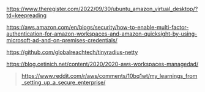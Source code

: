 https://www.theregister.com/2022/09/30/ubuntu_amazon_virtual_desktop/?td=keepreading

https://aws.amazon.com/en/blogs/security/how-to-enable-multi-factor-authentication-for-amazon-workspaces-and-amazon-quicksight-by-using-microsoft-ad-and-on-premises-credentials/

https://github.com/globalreachtech/tinyradius-netty

https://blog.cetinich.net/content/2020/2020-aws-workspaces-managedad/
> https://www.reddit.com/r/aws/comments/10bq1wt/my_learnings_from_setting_up_a_secure_enterprise/